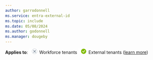 ```yaml
---
author: garrodonnell
ms.service: entra-external-id
ms.topic: include
ms.date: 05/08/2024
ms.author: godonnell
ms.manager: dougeby
---
```


**Applies to**: ![White circle with a gray X symbol.](../media/common/applies-to-no.png) Workforce tenants ![Green circle with a white check mark symbol.](../media/common/applies-to-yes.png) External tenants ([learn more](../tenant-configurations.md))
